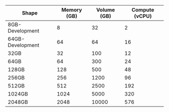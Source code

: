 | Shape | Memory (GB) | Volume (GB) | Compute (vCPU) |
|---|---|---|---|
|8GB-Development|8|32|2|
|64GB-Development|64|64|16|
|32GB|32|100|12|
|64GB|64|300|24|
|128GB|128|500|48|
|256GB|256|1200|96|
|512GB|512|2500|192|
|1024GB|1024|5000|320|
|2048GB|2048|10000|576|
